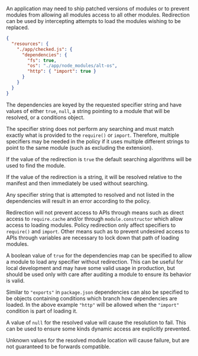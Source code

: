 
An application may need to ship patched versions of modules or to prevent
modules from allowing all modules access to all other modules. Redirection
can be used by intercepting attempts to load the modules wishing to be
replaced.

```json
{
  "resources": {
    "./app/checked.js": {
      "dependencies": {
        "fs": true,
        "os": "./app/node_modules/alt-os",
        "http": { "import": true }
      }
    }
  }
}
```

The dependencies are keyed by the requested specifier string and have values
of either `true`, `null`, a string pointing to a module that will be resolved,
or a conditions object.

The specifier string does not perform any searching and must match exactly
what is provided to the `require()` or `import`. Therefore, multiple specifiers
may be needed in the policy if it uses multiple different strings to point
to the same module (such as excluding the extension).

If the value of the redirection is `true` the default searching algorithms will
be used to find the module.

If the value of the redirection is a string, it will be resolved relative to
the manifest and then immediately be used without searching.

Any specifier string that is attempted to resolved and not listed in the
dependencies will result in an error according to the policy.

Redirection will not prevent access to APIs through means such as direct access
to `require.cache` and/or through `module.constructor` which allow access to
loading modules. Policy redirection only affect specifiers to `require()` and
`import`. Other means such as to prevent undesired access to APIs through
variables are necessary to lock down that path of loading modules.

A boolean value of `true` for the dependencies map can be specified to allow a
module to load any specifier without redirection. This can be useful for local
development and may have some valid usage in production, but should be used
only with care after auditing a module to ensure its behavior is valid.

Similar to `"exports"` in `package.json` dependencies can also be specified to
be objects containing conditions which branch how dependencies are loaded. In
the above example `"http"` will be allowed when the `"import"` condition is
part of loading it.

A value of `null` for the resolved value will cause the resolution to fail.
This can be used to ensure some kinds dynamic access are explicitly prevented.

Unknown values for the resolved module location will cause failure, but are
not guaranteed to be forwards compatible.

